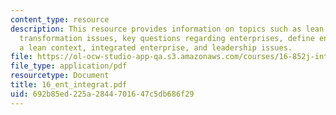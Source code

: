 ```yaml
---
content_type: resource
description: This resource provides information on topics such as lean enterprise
  transformation issues, key questions regarding enterprises, define enterprise in
  a lean context, integrated enterprise, and leadership issues.
file: https://ol-ocw-studio-app-qa.s3.amazonaws.com/courses/16-852j-integrating-the-lean-enterprise-fall-2005/692b85ed225a2844701647c5db686f29_16_ent_integrat.pdf
file_type: application/pdf
resourcetype: Document
title: 16_ent_integrat.pdf
uid: 692b85ed-225a-2844-7016-47c5db686f29
---
```

